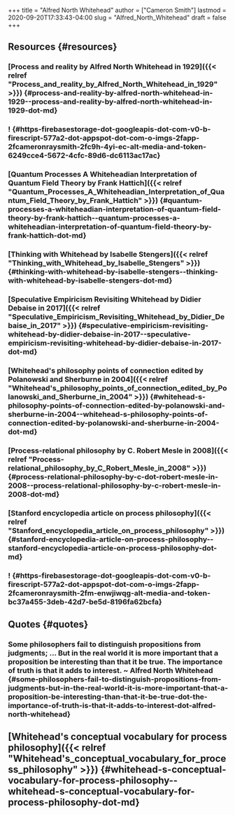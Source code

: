 +++
title = "Alfred North Whitehead"
author = ["Cameron Smith"]
lastmod = 2020-09-20T17:33:43-04:00
slug = "Alfred_North_Whitehead"
draft = false
+++

## Resources {#resources}


### [Process and reality by Alfred North Whitehead in 1929]({{< relref "Process_and_reality_by_Alfred_North_Whitehead_in_1929" >}}) {#process-and-reality-by-alfred-north-whitehead-in-1929--process-and-reality-by-alfred-north-whitehead-in-1929-dot-md}


### \![](<https://firebasestorage.googleapis.com/v0/b/firescript-577a2.appspot.com/o/imgs%2Fapp%2Fcameronraysmith%2Fc9h-4YI%5FeC?alt=media&token=6249cce4-5672-4cfc-89d6-dc6113ac17ac>) {#https-firebasestorage-dot-googleapis-dot-com-v0-b-firescript-577a2-dot-appspot-dot-com-o-imgs-2fapp-2fcameronraysmith-2fc9h-4yi-ec-alt-media-and-token-6249cce4-5672-4cfc-89d6-dc6113ac17ac}


### [Quantum Processes A Whiteheadian Interpretation of Quantum Field Theory by Frank Hattich]({{< relref "Quantum_Processes_A_Whiteheadian_Interpretation_of_Quantum_Field_Theory_by_Frank_Hattich" >}}) {#quantum-processes-a-whiteheadian-interpretation-of-quantum-field-theory-by-frank-hattich--quantum-processes-a-whiteheadian-interpretation-of-quantum-field-theory-by-frank-hattich-dot-md}


### [Thinking with Whitehead by Isabelle Stengers]({{< relref "Thinking_with_Whitehead_by_Isabelle_Stengers" >}}) {#thinking-with-whitehead-by-isabelle-stengers--thinking-with-whitehead-by-isabelle-stengers-dot-md}


### [Speculative Empiricism Revisiting Whitehead by Didier Debaise in 2017]({{< relref "Speculative_Empiricism_Revisiting_Whitehead_by_Didier_Debaise_in_2017" >}}) {#speculative-empiricism-revisiting-whitehead-by-didier-debaise-in-2017--speculative-empiricism-revisiting-whitehead-by-didier-debaise-in-2017-dot-md}


### [Whitehead's philosophy points of connection edited by Polanowski and Sherburne in 2004]({{< relref "Whitehead's_philosophy_points_of_connection_edited_by_Polanowski_and_Sherburne_in_2004" >}}) {#whitehead-s-philosophy-points-of-connection-edited-by-polanowski-and-sherburne-in-2004--whitehead-s-philosophy-points-of-connection-edited-by-polanowski-and-sherburne-in-2004-dot-md}


### [Process-relational philosophy by C. Robert Mesle in 2008]({{< relref "Process-relational_philosophy_by_C_Robert_Mesle_in_2008" >}}) {#process-relational-philosophy-by-c-dot-robert-mesle-in-2008--process-relational-philosophy-by-c-robert-mesle-in-2008-dot-md}


### [Stanford encyclopedia article on process philosophy]({{< relref "Stanford_encyclopedia_article_on_process_philosophy" >}}) {#stanford-encyclopedia-article-on-process-philosophy--stanford-encyclopedia-article-on-process-philosophy-dot-md}


### \![](<https://firebasestorage.googleapis.com/v0/b/firescript-577a2.appspot.com/o/imgs%2Fapp%2Fcameronraysmith%2Fm-EnWJIwqg?alt=media&token=bc37a455-3deb-42d7-be5d-8196fa62bcfa>) {#https-firebasestorage-dot-googleapis-dot-com-v0-b-firescript-577a2-dot-appspot-dot-com-o-imgs-2fapp-2fcameronraysmith-2fm-enwjiwqg-alt-media-and-token-bc37a455-3deb-42d7-be5d-8196fa62bcfa}


## Quotes {#quotes}


### Some philosophers fail to distinguish propositions from judgments; … But in the real world it is more important that a proposition be interesting than that it be true. The importance of truth is that it adds to interest. ~ Alfred North Whitehead {#some-philosophers-fail-to-distinguish-propositions-from-judgments-but-in-the-real-world-it-is-more-important-that-a-proposition-be-interesting-than-that-it-be-true-dot-the-importance-of-truth-is-that-it-adds-to-interest-dot-alfred-north-whitehead}


## [Whitehead's conceptual vocabulary for process philosophy]({{< relref "Whitehead's_conceptual_vocabulary_for_process_philosophy" >}}) {#whitehead-s-conceptual-vocabulary-for-process-philosophy--whitehead-s-conceptual-vocabulary-for-process-philosophy-dot-md}
